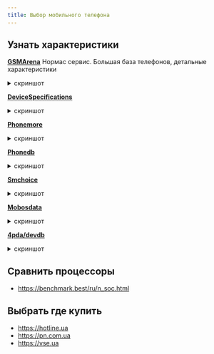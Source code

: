 ```yaml
---
title: Выбор мобильного телефона
---
```


## Узнать характеристики

**[GSMArena](https://www.gsmarena.com/nokia-phones-1.php)**
Нормас сервис. Большая база телефонов, детальные характеристики
<details><summary markdown="0">скриншот</summary>
![](/img/phonespecs/gsmarena.jpg)
</details>

**[DeviceSpecifications](https://www.devicespecifications.com/en/brand/33b93)**
<details><summary markdown="0">скриншот</summary>
![](/img/phonespecs/devicespecifications.jpg)
</details>

**[Phonemore](http://www.phonemore.com)**
<details><summary markdown="0">скриншот</summary>
![](/img/phonespecs/phonemore.jpg)
</details>

**[Phonedb](http://phonedb.net/)**
<details><summary markdown="0">скриншот</summary>
![](/img/phonespecs/phonedb.jpg)
</details>

**[Smchoice](http://www.gsmchoice.co.uk)**
<details><summary markdown="0">скриншот</summary>
![](/img/phonespecs/gsmchoice.jpg)
</details>

**[Mobosdata](https://www.mobosdata.com)**
<details><summary markdown="0">скриншот</summary>
![img](/img/phonespecs/mobosdata.jpg)
</details>

**[4pda/devdb](https://4pda.to/devdb/phones/nokia/all)**
<details><summary markdown="0">скриншот</summary>
![](/img/phonespecs/4pda.jpg)
</details>


## Сравнить процессоры
- <https://benchmark.best/ru/n_soc.html>


## Выбрать где купить
- <https://hotline.ua>
- <https://pn.com.ua>
- <https://vse.ua>
